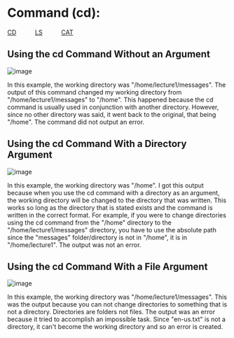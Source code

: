 Command (cd):
=============
[CD](https://joshcaneday.github.io/cse15l-lab-reports/cd)  &ensp;&ensp;&ensp;&ensp;&ensp;  [LS](https://joshcaneday.github.io/cse15l-lab-reports/ls)  &ensp;&ensp;&ensp;&ensp;&ensp; [CAT](https://joshcaneday.github.io/cse15l-lab-reports/cat)
## Using the cd Command Without an Argument
![image](https://github.com/JoshCaneday/cse15l-lab-reports/assets/146874169/f91f1027-934e-4a78-b9e4-d52a10d4655f)

In this example, the working directory was "/home/lecture1/messages". The output of this command changed my working directory from "/home/lecture1/messages" to "/home". This happened because the cd command is usually used in conjunction with another directory. However, since no other directory was said, it went back to the original, that being "/home". The command did not output an error.

## Using the cd Command With a Directory Argument
![image](https://github.com/JoshCaneday/cse15l-lab-reports/assets/146874169/8534da13-f4c6-4cef-964b-f685a1e5924f)

In this example, the working directory was "/home". I got this output because when you use the cd command with a directory as an argument, the working directory will be changed to the directory that was written. This works so long as the directory that is stated exists and the command is written in the correct format. For example, if you were to change directories using the cd command from the "/home" directory to the "/home/lecture1/messages" directory, you have to use the absolute path since the "messages" folder/directory is not in "/home", it is in "/home/lecture1". The output was not an error.

## Using the cd Command With a File Argument
![image](https://github.com/JoshCaneday/cse15l-lab-reports/assets/146874169/28b3b820-f01f-43af-ab24-37845d971706)

In this example, the working directory was "/home/lecture1/messages". This was the output because you can not change directories to something that is not a directory. Directories are folders not files. The output was an error because it tried to accomplish an impossible task. Since "en-us.txt" is not a directory, it can't become the working directory and so an error is created.
